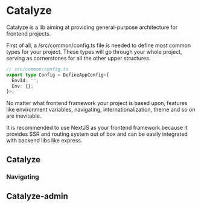 # Catalyze

Catalyze is a lib aiming at providing general-purpose architecture for frontend projects.

First of all, a /src/common/config.ts file is needed to define most common types for your project. These types will go through your whole project, serving as cornerstones for all the other upper structures.

```typescript
// src/common/config.ts
export type Config = DefineAppConfig<{
  EnvId: '';
  Env: {};
}>;
```

No matter what frontend framework your project is based upon, features like environment variables, navigating, internationalization, theme and so on are inevitable.

It is recommended to use NextJS as your frontend framework because it provides SSR and routing system out of box and can be easily integrated with backend libs like express.

## Catalyze

### Navigating



## Catalyze-admin
